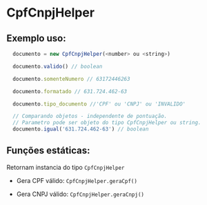 # CpfCnpjHelper

## Exemplo uso:

```js
  documento = new CpfCnpjHelper(<number> ou <string>)

  documento.valido() // boolean

  documento.somenteNumero // 63172446263

  documento.formatado // 631.724.462-63

  documento.tipo_documento //'CPF' ou 'CNPJ' ou 'INVALIDO'

  // Comparando objetos - independente de pontuação.
  // Parametro pode ser objeto do tipo CpfCnpjHelper ou string.
  documento.igual('631.724.462-63') // boolean
```

## Funções estáticas:

Retornam instancia do tipo `CpfCnpjHelper`

- Gera CPF válido: `CpfCnpjHelper.geraCpf()`

- Gera CNPJ válido: `CpfCnpjHelper.geraCnpj()`
